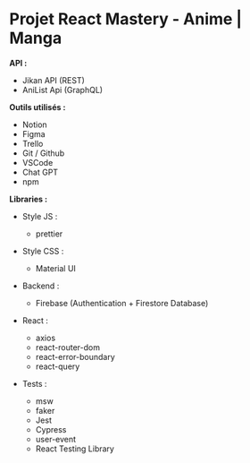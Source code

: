 # Projet React Mastery - Anime | Manga

**API :**

- Jikan API (REST)
- AniList Api (GraphQL)

**Outils utilisés :**

- Notion
- Figma
- Trello
- Git / Github
- VSCode
- Chat GPT
- npm

**Libraries :**

- Style JS :

  - prettier

- Style CSS :

  - Material UI

- Backend :

  - Firebase (Authentication + Firestore Database)

- React :

  - axios
  - react-router-dom
  - react-error-boundary
  - react-query

- Tests :
  - msw
  - faker
  - Jest
  - Cypress
  - user-event
  - React Testing Library
